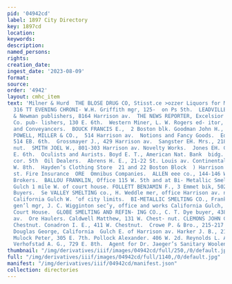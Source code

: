 ```yaml
---
pid: '04942cd'
label: 1897 City Directory
key: 1897cd
location: 
keywords: 
description: 
named_persons: 
rights: 
creation_date: 
ingest_date: '2023-08-09'
format: 
source: 
order: '4942'
layout: cmhc_item
text: 'Milner & Hurd  THE BLOSE DRUG CO, Stisst.ce >ozzer Liquors for Medicinal Use     NOT
  316 TT EVENING CHRONI- W.H. Griffith mgr, 125-  on Ps 5th.  LEADVILLE PREE LANCE,  Ide
  & Newman publishers, 8164 Harrison av.  THE NEWS REPORTER, Excelsior Publishing
  Co. pub- lishers, 130 E. 6th.  Western Miner, L. W. Rogers ed- itor, 122 E. 6th.  Notaries
  and Conveyancers.  BOUCK FRANCIS E.,  2 Boston blk. Goodman John H., 12 Boston blk.
  POWELL, MILLER & CO.,  514 Harrison av.  Notions and Fancy Goods.  Edwards Odd Mrs.,
  514 EB. 6th.  Grossmayer J., 429 Harrison av.  Sangster EH. Mrs., 218 W. Chest-
  nut.  SMITH JOEL W., 801-303 Harrison av. Novelty Works.  Jones EH. C., 111-113
  E. 6th.  Oculists and Aurists. Boyd E. T., American Nat. Bank  bidg. Harrison av.
  cor. 5th  Oil Dealers.  Abrens H. E., 21-22 St. Louis av. Continental Oil Co., 110
  W. 8th.  Hayden’s Clothing Store  21 and 22 Boston Block  ) Harrison Av., Cor. 4th
  st. Fire Insurance  ORE  Omnibus Companies.  ALLEN eee co., 144-146 W. 4th  Gre
  Brokers.  BALLOU FRANKLIN, Office 115 W. 5th and at Bi- Metallic Smelter, California
  Gulch 1 mile W. of court house. FOLLETT BENJAMIN F., 3 Emmet bik, 502 Harrison ay.  Ore
  Buyers.  Se VALLEY SMELTING co., H. Weddle mer, office Harrison av. nw. cor. Works
  California Gulch W. ‘of city limits.  BI-METALLIC SMELTING CO., Franklin Ballou
  gen’l mgr, J. C. Wigginton sec’y, office and works California Gulch, 1 mile W. of
  Court House.  GLOBE SMELTING AND REFIN- ING CO., C. T. Dye buyer, 4381 Harrison
  av.  Ore Haulers. Caldwell Matthew, 131 W. Chest- nut. CLEMONS JOHN C.,  140 W.
  Chestnut. Conadron I. E., 411 W. Chestnut.  Crowe P. & Bro., 215-217 W. Chestnut.
  Douglas George, California  Gulch E. of Harrison av. Harker J. B., 212 BK. 12th.
  Mulock Peter, 305 E. 7th. Pollock Alexander. 406 W. 2d. Reynolds L. A., 221 B. 7th.
  Verhofstad A. G., 729 E. 8th.  Agent for Dr. Jaeger’s Sanitary Woolen Underwear '
thumbnail: "/img/derivatives/iiif/images/04942cd/full/250,/0/default.jpg"
full: "/img/derivatives/iiif/images/04942cd/full/1140,/0/default.jpg"
manifest: "/img/derivatives/iiif/04942cd/manifest.json"
collection: directories
---
```

